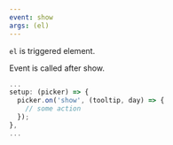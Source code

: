```yaml
---
event: show
args: (el)
---
```


`el` is triggered element. 

Event is called after show.

```js
...
setup: (picker) => {
  picker.on('show', (tooltip, day) => {
    // some action
  });
},
...
```